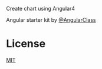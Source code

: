 

Create chart using Angular4

Angular starter kit by [@AngularClass](https://github.com/AngularClass/)

# License
 [MIT](/LICENSE)
